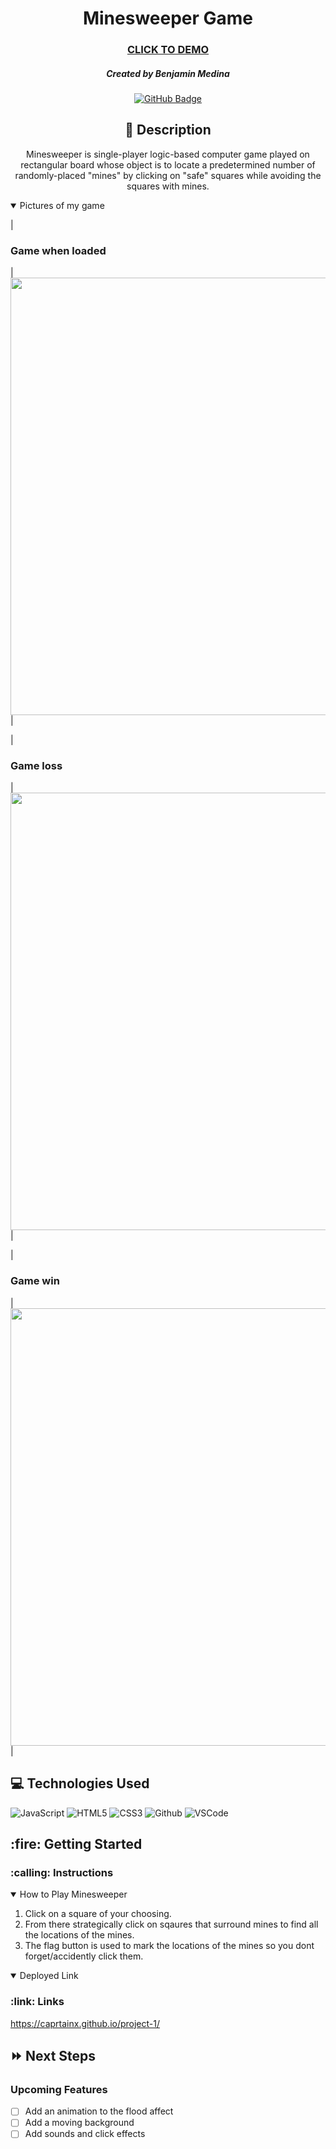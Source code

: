 <div id="description" align="center">

# Minesweeper Game

### [CLICK TO DEMO](https://caprtainx.github.io/project-1/)

##### Created by Benjamin Medina

[![GitHub Badge](https://img.shields.io/badge/-@Caprtainx-junglegreen?style=flat&logo=GitHub&logoColor=black)](https://github.com/Caprtainx)


## :pencil: Description

Minesweeper is single-player logic-based computer game played on rectangular board whose object is to locate a predetermined number of randomly-placed "mines" by clicking on "safe" squares while avoiding the squares with mines.

</div>

<details open>
  <summary>Pictures of my game</summary>
  
  | <h3>Game when loaded</h3> | <img
    src="https://github.com/Caprtainx/project-1/blob/main/README/Screen%20Shot%202022-10-13%20at%207.41.29%20AM.png"
    width="700"
  /> |
  
  | <h3>Game loss</h3> | <img
    src="https://github.com/Caprtainx/project-1/blob/main/README/Screen%20Shot%202022-10-13%20at%207.41.50%20AM.png"
    width="700"
  /> |
  
  | <h3>Game win</h3> | <img
    src="https://github.com/Caprtainx/project-1/blob/main/README/Screen%20Shot%202022-10-13%20at%207.42.44%20AM.png"
    width="700"
  /> |
</details>

## :computer: Technologies Used

![JavaScript](https://img.shields.io/badge/-JavaScript-05122A?style=flat&logo=javascript)
![HTML5](https://img.shields.io/badge/-HTML5-05122A?style=flat&logo=html5)
![CSS3](https://img.shields.io/badge/-CSS-05122A?style=flat&logo=css3)
![Github](https://img.shields.io/badge/-GitHub-05122A?style=flat&logo=github)
![VSCode](https://img.shields.io/badge/-VS_Code-05122A?style=flat&logo=visualstudio)

<h2>:fire: Getting Started</h2>

<h3>:calling: Instructions</h3>
<details open>
  <summary>How to Play Minesweeper</summary>
  <ol>
    <li>
      Click on a square of your choosing.
    </li>
    <li>
      From there strategically click on sqaures that surround mines to find all the locations of the mines.
    </li>
    <li>The flag button is used to mark the locations of the mines so you dont forget/accidently click them.</li>
  </ol>
</details>

<details open>
  <h3>:link: Links</h3>
  <summary>Deployed Link</summary>
  <a href="https://caprtainx.github.io/project-1/">https://caprtainx.github.io/project-1/</a>
</details>

## :fast_forward: Next Steps

### Upcoming Features

- [ ] Add an animation to the flood affect
- [ ] Add a moving background
- [ ] Add sounds and click effects
